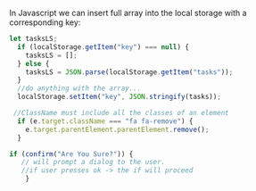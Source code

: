 In Javascript we can insert full array into the local storage with a corresponding key:

```Javascript
let tasksLS;
  if (localStorage.getItem("key") === null) {
    tasksLS = [];
  } else {
    tasksLS = JSON.parse(localStorage.getItem("tasks"));
  }
  //do anything with the array...
  localStorage.setItem("key", JSON.stringify(tasks));


```

```Javascript
 //ClassName must include all the classes of an element
  if (e.target.className === "fa fa-remove") {
    e.target.parentElement.parentElement.remove();
  }
```

```Javascript
if (confirm("Are You Sure?")) {
   // will prompt a dialog to the user.
   //if user presses ok -> the if will proceed
    }

```
